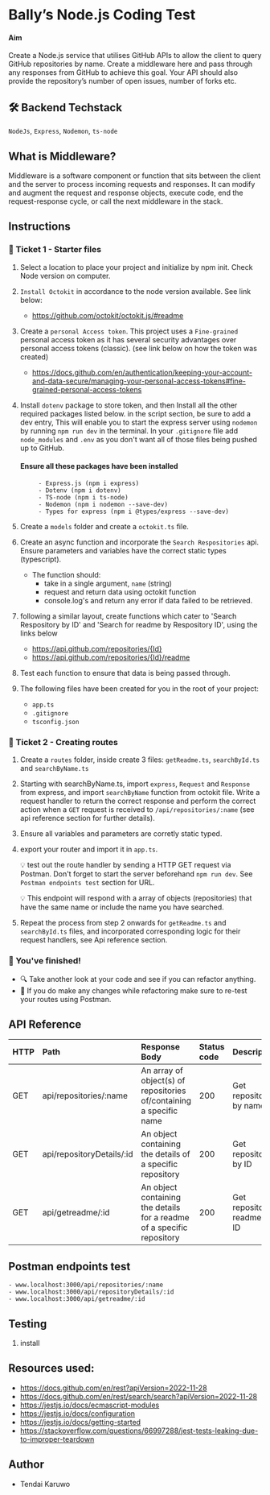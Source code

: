 # Bally’s Node.js Coding Test

#### Aim
Create a Node.js service that utilises GitHub APIs to allow the client to query GitHub
repositories by name. Create a middleware here and pass through any
responses from GitHub to achieve this goal. Your API should also provide the repository’s
number of open issues, number of forks etc.


## 🛠 Backend Techstack
`NodeJs`, `Express`, `Nodemon`, `ts-node`


## What is Middleware?
Middleware is a software component or function that sits between the client and the server to process incoming requests and responses. It can modify and augment the request and response objects, execute code, end the request-response cycle, or call the next middleware in the stack.


## Instructions

### 🎫 Ticket 1 - Starter files
1. Select a location to place your project and initialize by npm init. Check Node version on computer.
2. `Install Octokit` in accordance to the node version available. See link below: 
    -   https://github.com/octokit/octokit.js/#readme
3. Create a `personal Access token`. This project uses a `Fine-grained` personal access token as it has several security advantages over personal access tokens (classic). (see link below on how the token was created)
    -   https://docs.github.com/en/authentication/keeping-your-account-and-data-secure/managing-your-personal-access-tokens#fine-grained-personal-access-tokens

4. Install `dotenv` package to store token, and then Install all the other required packages listed below. in the script section, be sure to add a dev entry, This will enable you to start the express server using `nodemon` by running `npm run dev` in the terminal. In your `.gitignore` file add `node_modules` and `.env` as you don't want all of those files being pushed up to GitHub.

    #### Ensure all these packages have been installed
            - Express.js (npm i express)
            - Dotenv (npm i dotenv)
            - TS-node (npm i ts-node)
            - Nodemon (npm i nodemon --save-dev)
            - Types for express (npm i @types/express --save-dev)

5. Create a `models` folder and create a `octokit.ts` file.
6. Create an async function and incorporate the `Search Respositories` api. Ensure parameters and variables have the correct static types (typescript).

    - The function should:
        - take in a single argument, `name` (string)
        - request and return data using octokit function
        - console.log's and return any error if data failed to be retrieved.

7. following a similar layout, create functions which cater to 'Search Respository by ID' and 'Search for readme by Respository ID', using the links below
    - https://api.github.com/repositories/{Id}
    - https://api.github.com/repositories/{Id}/readme
8. Test each function to ensure that data is being passed through.
9. The following files have been created for you in the root of your project:

    - `app.ts` 
    - `.gitignore` 
    -  `tsconfig.json`

### 🎫 Ticket 2 - Creating routes
1. Create a `routes` folder, inside create 3 files: `getReadme.ts`, `searchById.ts` and `searchByName.ts`
2. Starting with searchByName.ts, import `express`, `Request` and `Response` from express, and import `searchByName` function from octokit file. Write a request handler to return the correct response and perform the correct action when a `GET` request is received to `/api/repositories/:name` (see api reference section for further details).
3. Ensure all variables and parameters are corretly static typed.
4. export your router and import it in `app.ts`.

    💡 test out the route handler by sending a HTTP GET request via Postman. Don't forget to start the server beforehand `npm run dev`. See `Postman endpoints test` section for URL.

    💡 This endpoint will respond with a array of objects (repositories) that have the same name or include the name you have searched.

4. Repeat the process from step 2 onwards for `getReadme.ts` and `searchById.ts` files, and incorporated corresponding logic for their request handlers, see Api reference section.


### 🥇 You've finished!

- 🔍 Take another look at your code and see if you can refactor anything. <br>
- 📮 If you do make any changes while refactoring make sure to re-test your routes using Postman.


## API Reference

| HTTP   | Path                   | Response Body                                                             | Status code | Description                |
| :----- | :-------------------   | :-------------------------------------------------------------------------| :---------- | :----------------------    |
| GET    | api/repositories/:name    | An array of object(s) of repositories of/containing a specific name    | 200         | Get repositories by name   |
| GET    | api/repositoryDetails/:id | An object containing the details of a specific repository              | 200         | Get repository by ID       |
| GET    | api/getreadme/:id         | An object containing the details for a readme of a specific repository | 200         | Get repository readme by ID|

## Postman endpoints test
    - www.localhost:3000/api/repositories/:name
    - www.localhost:3000/api/repositoryDetails/:id
    - www.localhost:3000/api/getreadme/:id

## Testing
1. install 

## Resources used:
- https://docs.github.com/en/rest?apiVersion=2022-11-28
- https://docs.github.com/en/rest/search/search?apiVersion=2022-11-28
- https://jestjs.io/docs/ecmascript-modules
- https://jestjs.io/docs/configuration
- https://jestjs.io/docs/getting-started
- https://stackoverflow.com/questions/66997288/jest-tests-leaking-due-to-improper-teardown 


## Author

- Tendai Karuwo


